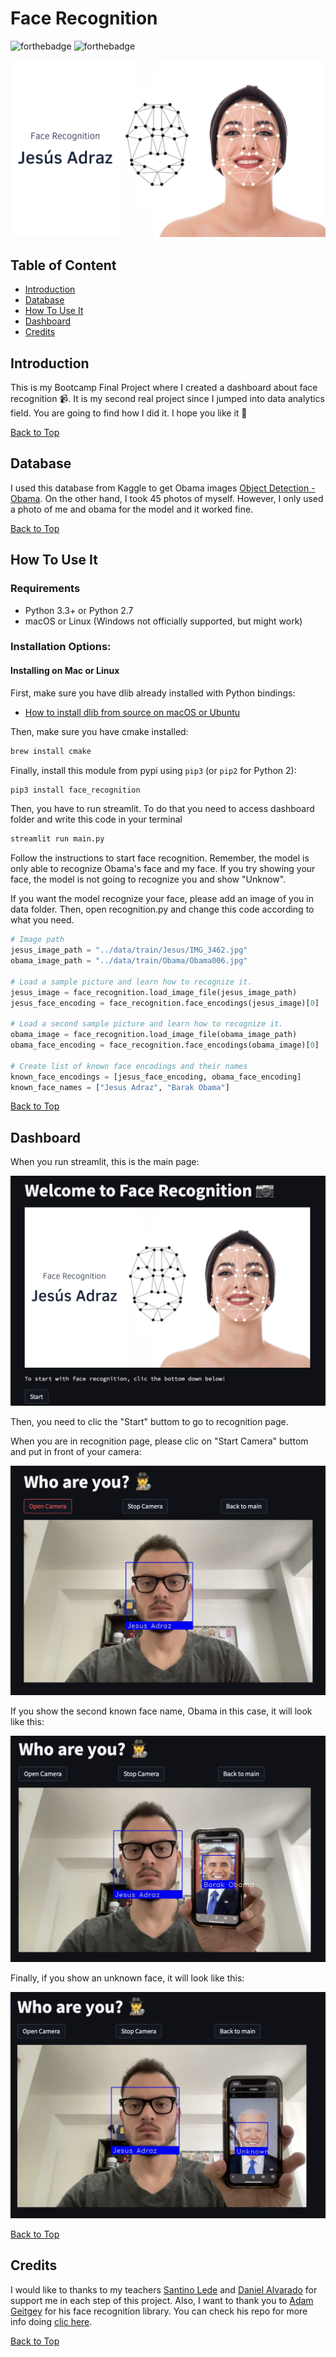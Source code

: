 # Face Recognition

![forthebadge](https://forthebadge.com/images/badges/made-with-python.svg)
![forthebadge](https://forthebadge.com/images/badges/check-it-out.svg)

![cover](/img/cover.png)

## Table of Content

- [Introduction](#Introduction)
- [Database](#Database)
- [How To Use It](#How-To-Use-It)
- [Dashboard](#Dashboard)
- [Credits](#Credits)

## Introduction

This is my Bootcamp Final Project where I created a dashboard about face recognition 📹. It is my second real project since I jumped into data analytics field. You are going to find how I did it. I hope you like it 🤟

[Back to Top](#face-recognition)

## Database

I used this database from Kaggle to get Obama images [Object Detection - Obama](https://www.kaggle.com/datasets/jipingsun/object-detection-obama). On the other hand, I took 45 photos of myself. However, I only used a photo of me and obama for the model and it worked fine.

[Back to Top](#face-recognition)

## How To Use It

### Requirements

  * Python 3.3+ or Python 2.7
  * macOS or Linux (Windows not officially supported, but might work)

### Installation Options:

#### Installing on Mac or Linux

First, make sure you have dlib already installed with Python bindings:

  * [How to install dlib from source on macOS or Ubuntu](https://gist.github.com/ageitgey/629d75c1baac34dfa5ca2a1928a7aeaf)
  
Then, make sure you have cmake installed:  
 
```bash
brew install cmake
```

Finally, install this module from pypi using `pip3` (or `pip2` for Python 2):

```bash
pip3 install face_recognition
```

Then, you have to run streamlit. To do that you need to access dashboard folder and write this code in your terminal

```bash
streamlit run main.py
```

Follow the instructions to start face recognition. Remember, the model is only able to recognize Obama's face and my face. If you try showing your face, the model is not going to recognize you and show "Unknow".

If you want the model recognize your face, please add an image of you in data folder. Then, open recognition.py and change this code according to what you need.

```python
# Image path
jesus_image_path = "../data/train/Jesus/IMG_3462.jpg"
obama_image_path = "../data/train/Obama/Obama006.jpg"

# Load a sample picture and learn how to recognize it.
jesus_image = face_recognition.load_image_file(jesus_image_path)
jesus_face_encoding = face_recognition.face_encodings(jesus_image)[0]

# Load a second sample picture and learn how to recognize it.
obama_image = face_recognition.load_image_file(obama_image_path)
obama_face_encoding = face_recognition.face_encodings(obama_image)[0]

# Create list of known face encodings and their names
known_face_encodings = [jesus_face_encoding, obama_face_encoding]
known_face_names = ["Jesus Adraz", "Barak Obama"]
```
[Back to Top](#face-recognition)

## Dashboard

When you run streamlit, this is the main page:

![image0](/img/image0.png)

Then, you need to clic the "Start" buttom to go to recognition page.

When you are in recognition page, please clic on "Start Camera" buttom and put in front of your camera:

![image1](/img/image1.png)

If you show the second known face name, Obama in this case, it will look like this:

![image2](/img/image2.png)


Finally, if you show an unknown face, it will look like this:

![image3](/img/image3.png)

[Back to Top](#face-recognition)

## Credits

I would like to thanks to my teachers [Santino Lede](https://github.com/Luxor5k) and [Daniel Alvarado](https://github.com/DanielDls-exe) for support me in each step of this project. Also, I want to thank you to [Adam Geitgey](https://github.com/ageitgey) for his face recognition library. You can check his repo for more info doing [clic here](https://github.com/ageitgey/face_recognition).

[Back to Top](#face-recognition)